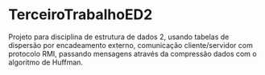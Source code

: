 # TerceiroTrabalhoED2
Projeto para disciplina de estrutura de dados 2, usando tabelas de dispersão por encadeamento externo, comunicação cliente/servidor com protocolo RMI, passando mensagens através da compressão dados com o algoritmo de Huffman.
